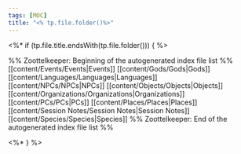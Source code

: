 ```yaml
---
tags: [MOC]
title: "<% tp.file.folder()%>"
---
```


<%* if (tp.file.title.endsWith(tp.file.folder())) { %>

%% Zoottelkeeper: Beginning of the autogenerated index file list  %%
 [[content/Events/Events|Events]]
 [[content/Gods/Gods|Gods]]
 [[content/Languages/Languages|Languages]]
 [[content/NPCs/NPCs|NPCs]]
 [[content/Objects/Objects|Objects]]
 [[content/Organizations/Organizations|Organizations]]
 [[content/PCs/PCs|PCs]]
 [[content/Places/Places|Places]]
 [[content/Session Notes/Session Notes|Session Notes]]
 [[content/Species/Species|Species]]
%% Zoottelkeeper: End of the autogenerated index file list  %%

<%* } %>
